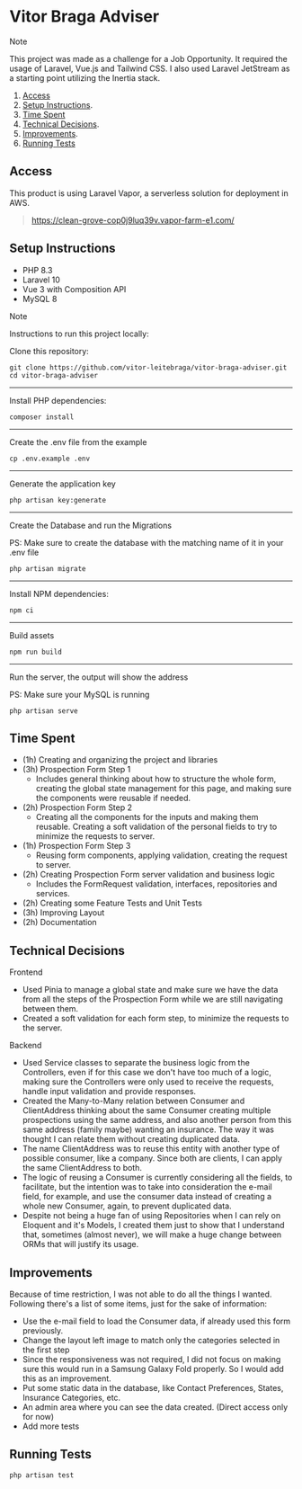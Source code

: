 # Vitor Braga Adviser

> [!NOTE]
> This project was made as a challenge for a Job Opportunity. It required the usage of Laravel, Vue.js and Tailwind CSS.
> I also used Laravel JetStream as a starting point utilizing the Inertia stack.

1. [Access](#access)
2. [Setup Instructions](#setup-instructions).
3. [Time Spent](#time-spent)
4. [Technical Decisions](#technical-decisions).
5. [Improvements](#improvements).
6. [Running Tests](#running-tests)

## Access

This product is using Laravel Vapor, a serverless solution for deployment in AWS.

> https://clean-grove-cop0j9luq39v.vapor-farm-e1.com/

## Setup Instructions

- PHP 8.3
- Laravel 10
- Vue 3 with Composition API
- MySQL 8

> [!NOTE]
> Instructions to run this project locally:

Clone this repository:

```
git clone https://github.com/vitor-leitebraga/vitor-braga-adviser.git
cd vitor-braga-adviser
```

---

Install PHP dependencies:

```
composer install
```

---

Create the .env file from the example

```
cp .env.example .env
```

---

Generate the application key

```
php artisan key:generate
```

---

Create the Database and run the Migrations

PS: Make sure to create the database with the matching name of it in your .env file

```
php artisan migrate
```

---

Install NPM dependencies:

```
npm ci
```

---

Build assets

```
npm run build
```

---

Run the server, the output will show the address

PS: Make sure your MySQL is running

```
php artisan serve
```

## Time Spent

- (1h) Creating and organizing the project and libraries 
- (3h) Prospection Form Step 1 
  * Includes general thinking about how to structure the whole form, creating the global state management for this page, and
making sure the components were reusable if needed.
- (2h) Prospection Form Step 2 
  * Creating all the components for the inputs and making them reusable. Creating a soft validation of the personal
fields to try to minimize the requests to server.
- (1h) Prospection Form Step 3 
  * Reusing form components, applying validation, creating the request to server.
- (2h) Creating Prospection Form server validation and business logic 
  * Includes the FormRequest validation, interfaces, repositories and services.
- (2h) Creating some Feature Tests and Unit Tests 
- (3h) Improving Layout 
- (2h) Documentation 

## Technical Decisions

Frontend

- Used Pinia to manage a global state and make sure we have the data from all the steps of the Prospection Form while
we are still navigating between them.
- Created a soft validation for each form step, to minimize the requests to the server.

Backend

- Used Service classes to separate the business logic from the Controllers, even if for this case we don't have too much
of a logic, making sure the Controllers were only used to receive the requests, handle input validation and provide responses.
- Created the Many-to-Many relation between Consumer and ClientAddress thinking about the same Consumer creating
multiple prospections using the same address, and also another person from this same address (family maybe) wanting an 
insurance. The way it was thought I can relate them without creating duplicated data.
- The name ClientAddress was to reuse this entity with another type of possible consumer, like a company. Since both are
clients, I can apply the same ClientAddress to both.
- The logic of reusing a Consumer is currently considering all the fields, to facilitate, but the intention was to take 
into consideration the e-mail field, for example, and use the consumer data instead of creating a whole new Consumer,
again, to prevent duplicated data.
- Despite not being a huge fan of using Repositories when I can rely on Eloquent and it's Models, I created them just to show
that I understand that, sometimes (almost never), we will make a huge change between ORMs that will justify its usage.

## Improvements

Because of time restriction, I was not able to do all the things I wanted. Following there's a list of some items, just 
for the sake of information:

- Use the e-mail field to load the Consumer data, if already used this form previously.
- Change the layout left image to match only the categories selected in the first step
- Since the responsiveness was not required, I did not focus on making sure this would run in a Samsung Galaxy Fold
properly. So I would add this as an improvement.
- Put some static data in the database, like Contact Preferences, States, Insurance Categories, etc.
- An admin area where you can see the data created. (Direct access only for now)
- Add more tests

## Running Tests

```
php artisan test
```
